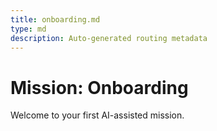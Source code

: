 ```yaml
---
title: onboarding.md
type: md
description: Auto-generated routing metadata
---
```


# Mission: Onboarding
Welcome to your first AI-assisted mission.
